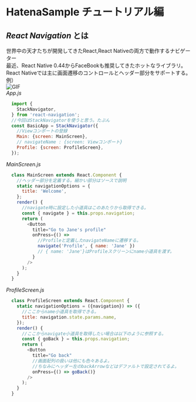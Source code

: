 # HatenaSample チュートリアル編  
## *React Navigation* とは  
 [React Navigation]:https://reactnavigation.org/ "React Navigation"  
 世界中の天才たちが開発してきたReact,React Nativeの両方で動作するナビゲーター  
最近、React Native 0.44からFaceBookも推奨してきたホットなライブラリ。  
React Nativeでは主に画面遷移のコントロールとヘッダー部分をサポートする。  
例）  
![GIF](https://reactnavigation.org/assets/iphone-stack.gif "サンプル")  
*App.js*  
```javascript
  import {  
    StackNavigator,  
  } from 'react-navigation';  
  //今回はStackNavigatorを使うと思う。たぶん
  const BasicApp = StackNavigator({
    //Viewコンポートの登録
    Main: {screen: MainScreen},
    // navigateName : {screen: Viewコンポート}
    Profile: {screen: ProfileScreen},  
  });  
```
*MainScreen.js*  
```javascript
  class MainScreen extends React.Component {  
    //ヘッダー部分を定義する。細かい部分はソースで説明
    static navigationOptions = {  
      title: 'Welcome',  
    };  
    render() {  
      //navigate時に設定した小道具はこのあたりから取得できる。
      const { navigate } = this.props.navigation;  
      return (  
        <Button  
          title="Go to Jane's profile"  
          onPress={() =>  
            //Profileと定義したnavigateNameに遷移する。
            navigate('Profile', { name: 'Jane' })  
            // { name: 'Jane'}はProfileスクリーンにname小道具を渡す。
          }  
        />  
      );  
    }  
  }  
```
*ProfileScreen.js*  
```javascript
  class ProfileScreen extends React.Component {
    static navigationOptions = ({navigation}) => ({  
      //ここからname小道具を取得できる。
      title: navigation.state.params.name,  
    });  
    render() {
      //ここからnavigate小道具を取得したい場合は以下のように参照する。
      const { goBack } = this.props.navigation;  
      return (  
        <Button  
          title="Go back"
          //画面配列の扱いは他にも色々あるよ。
          //ちなみにヘッダー左のbackArrowなどはデファルトで設定されてるよ。
          onPress={() => goBack()}  
        />  
      );  
    }  
  }  
```
